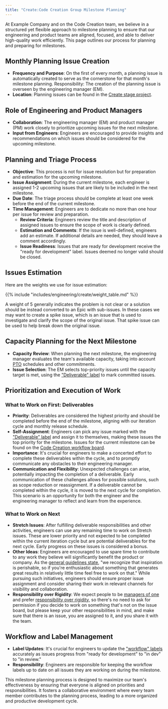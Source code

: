 ```yaml
---
title: "Create:Code Creation Group Milestone Planning"
---
```


At Example Company and on the Code Creation team, we believe in a structured yet flexible approach to milestone planning to ensure that our engineering and product teams are aligned, focused, and able to deliver high-quality work efficiently. This page outlines our process for planning and preparing for milestones.

## Monthly Planning Issue Creation

- **Frequency and Purpose**: On the first of every month, a planning issue is automatically created to serve as the cornerstone for that month's milestone planning.
Responsibility: The creation of the planning issue is overseen by the engineering manager (EM).
- **Location**: Planning issues can be found in the [Create stage project](https://example_company.com/example_company-org/create-stage/-/issues/?sort=closed_at_desc&state=opened&label_name%5B%5D=Planning%20Issue&label_name%5B%5D=group%3A%3Acode%20creation&first_page_size=20).

## Role of Engineering and Product Managers

- **Collaboration**: The engineering manager (EM) and product manager (PM) work closely to prioritize upcoming issues for the next milestone.
- **Input from Engineers**: Engineers are encouraged to provide insights and recommendations on which issues should be considered for the upcoming milestone.

## Planning and Triage Process

- **Objective**: This process is not for issue resolution but for preparation and estimation for the upcoming milestone.
- **Issue Assignment**: During the current milestone, each engineer is assigned 1-2 upcoming issues that are likely to be included in the next milestone.
- **Due Date**: The triage process should be complete at least one week before the end of the current milestone.
- **Time Management**: Engineers are to dedicate no more than one hour per issue for review and preparation.
  - **Review Criteria**: Engineers review the title and description of assigned issues to ensure the scope of work is clearly defined.
  - **Estimation and Comments**: If the issue is well-defined, engineers add an estimate. If additional details are needed, they should leave a comment accordingly.
  - **Issue Readiness**: Issues that are ready for development receive the "ready for development" label. Issues deemed no longer valid should be closed.

## Issues Estimation

Here are the weights we use for issue estimation:

{{% include "includes/engineering/create/weight_table.md" %}}

A weight of 5 generally indicates the problem is not clear or a solution should be instead converted to an Epic with sub-issues. In these cases we may want to create a spike issue, which is an issue that is used to investigate and clarify the scope of the original issue. That spike issue can be used to help break down the original issue.

## Capacity Planning for the Next Milestone

- **Capacity Review**: When planning the next milestone, the engineering manager evaluates the team's available capacity, taking into account [PTO](/handbook/people-group/paid-time-off/) schedules and other commitments.
- **Issue Selection**: The EM selects top-priority issues until the capacity target is met, using the ["Deliverable" label](/handbook/product-development-flow/#required-labels) to mark committed issues.

## Prioritization and Execution of Work

### What to Work on First: Deliverables

- **Priority**: Deliverables are considered the highest priority and should be completed before the end of the milestone, aligning with our iteration cycle and monthly release schedule.
- **Self-Assignment**: Engineers can pick any issue marked with the ["Deliverable" label](/handbook/product-development-flow/#required-labels) and assign it to themselves, making these issues the top priority for the milestone. Issues for the current milestone can be found on the [Code Creation workflow board](https://example_company.com/groups/example_company-org/-/boards/5998095).
- **Importance**: It's crucial for engineers to make a concerted effort to complete these deliverables within the cycle, and to promptly communicate any obstacles to their engineering manager.
- **Communication and Flexibility**: Unexpected challenges can arise, potentially impacting the completion of a deliverable. Early communication of these challenges allows for possible solutions, such as scope reduction or reassignment. If a deliverable cannot be completed within the cycle, it is moved to the next cycle for completion. This scenario is an opportunity for both the engineer and the engineering manager to reflect and learn from the experience.

### What to Work on Next

- **Stretch Issues**: After fulfilling deliverable responsibilities and other activities, engineers can use any remaining time to work on Stretch issues. These are lower priority and not expected to be completed within the current iteration cycle but are potential deliverables for the next cycle. Early progress on these issues is considered a bonus.
- **Other Ideas**: Engineers are encouraged to use spare time to contribute to any work they believe will significantly benefit the product or company. As the [general guidelines state](/handbook/values/#dont-wait), "we recognize that inspiration is perishable, so if you're enthusiastic about something that generates great results in relatively little time feel free to work on that." While pursuing such initiatives, engineers should ensure proper issue assignment and consider sharing their work in relevant channels for visibility and collaboration.
- **Responsibility over Rigidity**: We expect people to be [managers of one](/handbook/values/#efficiency) and prefer [responsibility over rigidity](/handbook/values/#efficiency), so there's no need to ask for permission if you decide to work on something that's not on the issue board, but please keep your other responsibilities in mind, and make sure that there is an issue, you are assigned to it, and you share it with the team.

## Workflow and Label Management

- **Label Updates**: It's crucial for engineers to update the ["workflow" labels](/handbook/product-development-flow/#build-track) accurately as issues progress from "ready for development" to "in dev" to "in review."
- **Responsibility**: Engineers are responsible for keeping the workflow labels up to date on all issues they are working on during the milestone.

This milestone planning process is designed to maximize our team's effectiveness by ensuring that everyone is aligned on priorities and responsibilities. It fosters a collaborative environment where every team member contributes to the planning process, leading to a more organized and productive development cycle.
